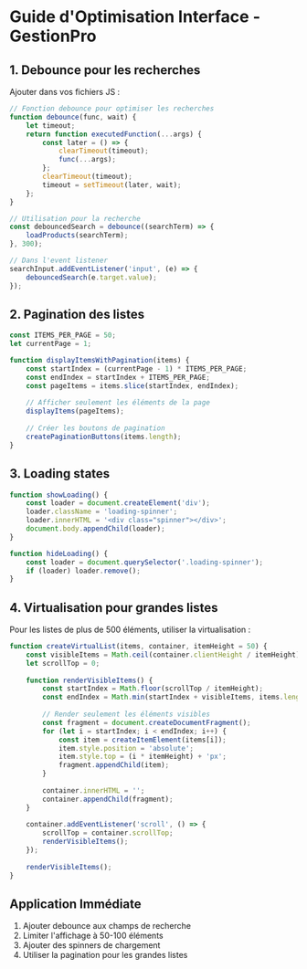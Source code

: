 
# Guide d'Optimisation Interface - GestionPro

## 1. Debounce pour les recherches

Ajouter dans vos fichiers JS :

```javascript
// Fonction debounce pour optimiser les recherches
function debounce(func, wait) {
    let timeout;
    return function executedFunction(...args) {
        const later = () => {
            clearTimeout(timeout);
            func(...args);
        };
        clearTimeout(timeout);
        timeout = setTimeout(later, wait);
    };
}

// Utilisation pour la recherche
const debouncedSearch = debounce((searchTerm) => {
    loadProducts(searchTerm);
}, 300);

// Dans l'event listener
searchInput.addEventListener('input', (e) => {
    debouncedSearch(e.target.value);
});
```

## 2. Pagination des listes

```javascript
const ITEMS_PER_PAGE = 50;
let currentPage = 1;

function displayItemsWithPagination(items) {
    const startIndex = (currentPage - 1) * ITEMS_PER_PAGE;
    const endIndex = startIndex + ITEMS_PER_PAGE;
    const pageItems = items.slice(startIndex, endIndex);
    
    // Afficher seulement les éléments de la page
    displayItems(pageItems);
    
    // Créer les boutons de pagination
    createPaginationButtons(items.length);
}
```

## 3. Loading states

```javascript
function showLoading() {
    const loader = document.createElement('div');
    loader.className = 'loading-spinner';
    loader.innerHTML = '<div class="spinner"></div>';
    document.body.appendChild(loader);
}

function hideLoading() {
    const loader = document.querySelector('.loading-spinner');
    if (loader) loader.remove();
}
```

## 4. Virtualisation pour grandes listes

Pour les listes de plus de 500 éléments, utiliser la virtualisation :

```javascript
function createVirtualList(items, container, itemHeight = 50) {
    const visibleItems = Math.ceil(container.clientHeight / itemHeight);
    let scrollTop = 0;
    
    function renderVisibleItems() {
        const startIndex = Math.floor(scrollTop / itemHeight);
        const endIndex = Math.min(startIndex + visibleItems, items.length);
        
        // Render seulement les éléments visibles
        const fragment = document.createDocumentFragment();
        for (let i = startIndex; i < endIndex; i++) {
            const item = createItemElement(items[i]);
            item.style.position = 'absolute';
            item.style.top = (i * itemHeight) + 'px';
            fragment.appendChild(item);
        }
        
        container.innerHTML = '';
        container.appendChild(fragment);
    }
    
    container.addEventListener('scroll', () => {
        scrollTop = container.scrollTop;
        renderVisibleItems();
    });
    
    renderVisibleItems();
}
```

## Application Immédiate

1. Ajouter debounce aux champs de recherche
2. Limiter l'affichage à 50-100 éléments
3. Ajouter des spinners de chargement
4. Utiliser la pagination pour les grandes listes
